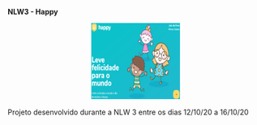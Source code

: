 <b>NLW3 - Happy</b>
<p align="center">
  <img src="https://github.com/alewebcode/nlw3/blob/master/banner_happy.png?raw=true" height="150" width="175" alt="Unform" />
</p>
Projeto desenvolvido durante a NLW 3 entre os dias 12/10/20 a 16/10/20
